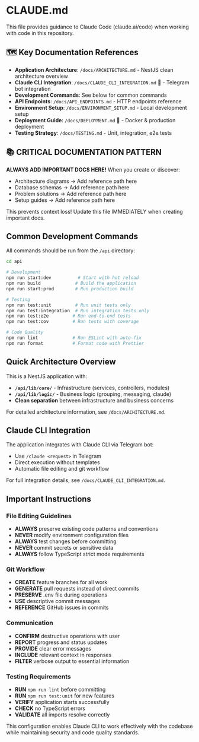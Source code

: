 # CLAUDE.md

This file provides guidance to Claude Code (claude.ai/code) when working with code in this repository.

## 🗺️ Key Documentation References

- **Application Architecture**: `/docs/ARCHITECTURE.md` - NestJS clean architecture overview
- **Claude CLI Integration**: `/docs/CLAUDE_CLI_INTEGRATION.md` 🤖 - Telegram bot integration
- **Development Commands**: See below for common commands
- **API Endpoints**: `/docs/API_ENDPOINTS.md` - HTTP endpoints reference
- **Environment Setup**: `/docs/ENVIRONMENT_SETUP.md` - Local development setup
- **Deployment Guide**: `/docs/DEPLOYMENT.md` 🚀 - Docker & production deployment
- **Testing Strategy**: `/docs/TESTING.md` - Unit, integration, e2e tests

## 📚 CRITICAL DOCUMENTATION PATTERN

**ALWAYS ADD IMPORTANT DOCS HERE!** When you create or discover:
- Architecture diagrams → Add reference path here
- Database schemas → Add reference path here  
- Problem solutions → Add reference path here
- Setup guides → Add reference path here

This prevents context loss! Update this file IMMEDIATELY when creating important docs.

## Common Development Commands

All commands should be run from the `/api` directory:

```bash
cd api

# Development
npm run start:dev          # Start with hot reload
npm run build             # Build the application
npm run start:prod        # Run production build

# Testing
npm run test:unit         # Run unit tests only
npm run test:integration  # Run integration tests only
npm run test:e2e         # Run end-to-end tests
npm run test:cov         # Run tests with coverage

# Code Quality
npm run lint             # Run ESLint with auto-fix
npm run format           # Format code with Prettier
```

## Quick Architecture Overview

This is a NestJS application with:
- **`/api/lib/core/`** - Infrastructure (services, controllers, modules)
- **`/api/lib/logic/`** - Business logic (grouping, messaging, claude)
- **Clean separation** between infrastructure and business concerns

For detailed architecture information, see `/docs/ARCHITECTURE.md`.

## Claude CLI Integration

The application integrates with Claude CLI via Telegram bot:
- Use `/claude <request>` in Telegram
- Direct execution without templates
- Automatic file editing and git workflow

For full integration details, see `/docs/CLAUDE_CLI_INTEGRATION.md`.

## Important Instructions

### File Editing Guidelines
- **ALWAYS** preserve existing code patterns and conventions
- **NEVER** modify environment configuration files
- **ALWAYS** test changes before committing
- **NEVER** commit secrets or sensitive data
- **ALWAYS** follow TypeScript strict mode requirements

### Git Workflow
- **CREATE** feature branches for all work
- **GENERATE** pull requests instead of direct commits
- **PRESERVE** .env file during operations
- **USE** descriptive commit messages
- **REFERENCE** GitHub issues in commits

### Communication
- **CONFIRM** destructive operations with user
- **REPORT** progress and status updates
- **PROVIDE** clear error messages
- **INCLUDE** relevant context in responses
- **FILTER** verbose output to essential information

### Testing Requirements
- **RUN** `npm run lint` before committing
- **RUN** `npm run test:unit` for new features
- **VERIFY** application starts successfully
- **CHECK** no TypeScript errors
- **VALIDATE** all imports resolve correctly

This configuration enables Claude CLI to work effectively with the codebase while maintaining security and code quality standards.